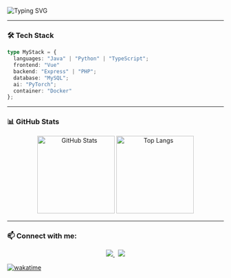 ![Typing SVG](https://readme-typing-svg.demolab.com?font=Orbitron&size=26&duration=3000&pause=1000&color=9A031E&width=600&height=65&lines=Hi!+I'm+SeongGwan+Kim;Code+from+the+Abyss+😈)

---

### 🛠 Tech Stack
```ts
type MyStack = {
  languages: "Java" | "Python" | "TypeScript";
  frontend: "Vue"
  backend: "Express" | "PHP";
  database: "MySQL";
  ai: "PyTorch";
  container: "Docker"
};
```
---

### 📊 GitHub Stats
<p align="center">
  <img height="180em" src="https://github-readme-stats.vercel.app/api?username=theunkillabledemonking&show_icons=true&theme=radical" alt="GitHub Stats"/>
  <img height="180em" src="https://github-readme-stats.vercel.app/api/top-langs/?username=theunkillabledemonking&layout=compact&theme=radical" alt="Top Langs"/>
</p>

---

### 📫 Connect with me:
<p align="center">
  <a href="https://www.instagram.com/gwan1.82/">
    <img src="https://img.shields.io/badge/Instagram-E4405F?style=for-the-badge&logo=Instagram&logoColor=white"/>
  </a>
  &nbsp;
  <a href="mailto:abcqkdnxm@g.yju.ac.kr">
    <img src="https://img.shields.io/badge/Gmail-d14836?style=for-the-badge&logo=Gmail&logoColor=white"/>
  </a>
</p>


[![wakatime](https://wakatime.com/badge/user/8271be3c-01e8-4db1-bc77-d61f9e69c1e6.svg?style=for-the-badge)](https://wakatime.com/@8271be3c-01e8-4db1-bc77-d61f9e69c1e6)
